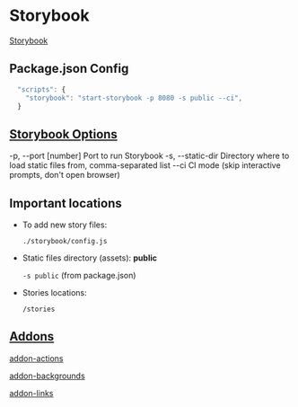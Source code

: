 # Storybook

[Storybook](https://storybook.js.org/)

## Package.json Config

```javascript
  "scripts": {
    "storybook": "start-storybook -p 8080 -s public --ci",
  }
```

## [Storybook Options](https://storybook.js.org/docs/configurations/cli-options/)

-p, --port [number]           Port to run Storybook
-s, --static-dir <dir-names>  Directory where to load static files from, comma-separated list
--ci                          CI mode (skip interactive prompts, don't open browser)

## Important locations

- To add new story files:

  `./storybook/config.js`

- Static files directory (assets): **public**

  `-s public` (from package.json)

- Stories locations:

  `/stories`

## [Addons](https://storybook.js.org/addons/)

[addon-actions](https://www.npmjs.com/package/@storybook/addon-actions)

[addon-backgrounds](https://www.npmjs.com/package/@storybook/addon-backgrounds)

[addon-links](https://www.npmjs.com/package/@storybook/addon-links)
